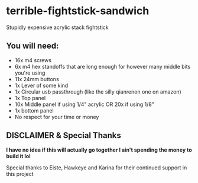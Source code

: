 # terrible-fightstick-sandwich
Stupidly expensive acrylic stack fightstick
## You will need:
- 16x m4 screws
- 6x m4 hex standoffs that are long enough for however many middle bits you're using
- 11x 24mm buttons
- 1x Lever of some kind
- 1x Circular usb passthrough (like the silly qianrenon one on amazon)
- 1x Top panel
- 10x Middle panel if using 1/4" acrylic OR 20x if using 1/8"
- 1x bottom panel
- No respect for your time or money

## DISCLAIMER & Special Thanks 
**I have no idea if this will actually go together I ain't spending the money to build it lol**

Special thanks to Eiste, Hawkeye and Karina for their continued support in this project
